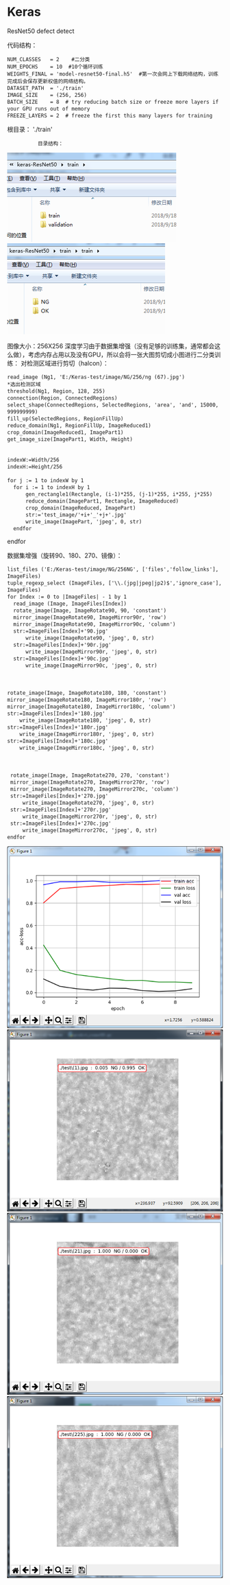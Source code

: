 # Keras
ResNet50 defect detect


代码结构：

    NUM_CLASSES   = 2    #二分类
    NUM_EPOCHS    = 10  #10个循环训练
    WEIGHTS_FINAL = 'model-resnet50-final.h5'  #第一次会网上下载网络结构，训练完成后会保存更新权值的网络结构。
    DATASET_PATH  = './train'
    IMAGE_SIZE    = (256, 256)
    BATCH_SIZE    = 8  # try reducing batch size or freeze more layers if your GPU runs out of memory
    FREEZE_LAYERS = 2  # freeze the first this many layers for training


根目录： './train'

              目录结构：
              
              
![image](https://github.com/KangWang1991/Keras/blob/master/images/clipboard.png)
![image](https://github.com/KangWang1991/Keras/blob/master/images/clipboard1.png)




图像大小：256X256
深度学习由于数据集增强（没有足够的训练集，通常都会这么做），考虑内存占用以及没有GPU，所以会将一张大图剪切成小图进行二分类训练：
    对检测区域进行剪切（halcon）：

    read_image (Ng1, 'E:/Keras-test/image/NG/256/ng (67).jpg')
    *选出检测区域
    threshold(Ng1, Region, 128, 255)
    connection(Region, ConnectedRegions)
    select_shape(ConnectedRegions, SelectedRegions, 'area', 'and', 15000, 999999999)
    fill_up(SelectedRegions, RegionFillUp)
    reduce_domain(Ng1, RegionFillUp, ImageReduced1)
    crop_domain(ImageReduced1, ImagePart1)
    get_image_size(ImagePart1, Width, Height)


    indexW:=Width/256
    indexH:=Height/256

    for j := 1 to indexW by 1
      for i := 1 to indexH by 1
          gen_rectangle1(Rectangle, (i-1)*255, (j-1)*255, i*255, j*255)
          reduce_domain(ImagePart1, Rectangle, ImageReduced)
          crop_domain(ImageReduced, ImagePart)
          str:='test_image/'+i+'_'+j+'.jpg'
          write_image(ImagePart, 'jpeg', 0, str)
      endfor
  endfor

数据集增强（旋转90、180、270、镜像）：


    list_files ('E:/Keras-test/image/NG/256NG', ['files','follow_links'], ImageFiles)
    tuple_regexp_select (ImageFiles, ['\\.(jpg|jpeg|jp2)$','ignore_case'], ImageFiles)
    for Index := 0 to |ImageFiles| - 1 by 1
      read_image (Image, ImageFiles[Index])
      rotate_image(Image, ImageRotate90, 90, 'constant')
      mirror_image(ImageRotate90, ImageMirror90r, 'row')
      mirror_image(ImageRotate90, ImageMirror90c, 'column')
      str:=ImageFiles[Index]+'90.jpg'
          write_image(ImageRotate90, 'jpeg', 0, str)
      str:=ImageFiles[Index]+'90r.jpg'
          write_image(ImageMirror90r, 'jpeg', 0, str)
      str:=ImageFiles[Index]+'90c.jpg'
          write_image(ImageMirror90c, 'jpeg', 0, str) 
    
        
        
    rotate_image(Image, ImageRotate180, 180, 'constant')
    mirror_image(ImageRotate180, ImageMirror180r, 'row')
    mirror_image(ImageRotate180, ImageMirror180c, 'column')
    str:=ImageFiles[Index]+'180.jpg'
        write_image(ImageRotate180, 'jpeg', 0, str)
    str:=ImageFiles[Index]+'180r.jpg'
        write_image(ImageMirror180r, 'jpeg', 0, str)
    str:=ImageFiles[Index]+'180c.jpg'
        write_image(ImageMirror180c, 'jpeg', 0, str)
    
    
    
     rotate_image(Image, ImageRotate270, 270, 'constant')
     mirror_image(ImageRotate270, ImageMirror270r, 'row')
     mirror_image(ImageRotate270, ImageMirror270c, 'column')
     str:=ImageFiles[Index]+'270.jpg'
         write_image(ImageRotate270, 'jpeg', 0, str)
     str:=ImageFiles[Index]+'270r.jpg'
         write_image(ImageMirror270r, 'jpeg', 0, str)
     str:=ImageFiles[Index]+'270c.jpg'
         write_image(ImageMirror270c, 'jpeg', 0, str)   
    endfor






![image](https://github.com/KangWang1991/Keras/blob/master/images/133236d6864aeb661be69ae2d29948c.png)
![image](https://github.com/KangWang1991/Keras/blob/master/images/a2a231575dc119e67d7c3d697e0d589.png)
![image](https://github.com/KangWang1991/Keras/blob/master/images/1f06a662952c0c3097914e6df932cd9.png)
![image](https://github.com/KangWang1991/Keras/blob/master/images/9171fcd619033cafd885b8fd98a421a.png)
